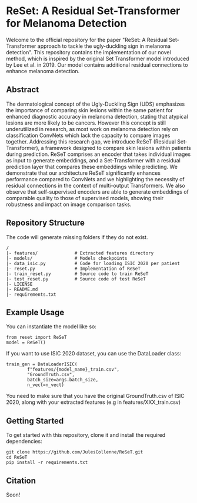 # ReSet: A Residual Set-Transformer for Melanoma Detection

Welcome to the official repository for the paper "ReSet: A Residual Set-Transformer approach to tackle the ugly-duckling sign in melanoma detection".
This repository contains the implementation of our novel method, which is inspired by the original Set Transformer model introduced by Lee et al. in 2019.
Our model contains additional residual connections to enhance melanoma detection.

## Abstract
The dermatological concept of the Ugly-Duckling Sign (UDS) emphasizes the importance of comparing skin lesions within the same patient for enhanced diagnostic accuracy in melanoma detection, stating that atypical lesions are more likely to be cancers. However this concept is still underutilized in research, as most work on melanoma detection rely on classification ConvNets which lack the capacity to compare images together. Addressing this research gap, we introduce ReSeT (Residual Set-Transformer), a framework designed to compare skin lesions within patients during prediction. ReSeT comprises an encoder that takes individual images as input to generate embeddings, and a Set-Transformer with a residual prediction layer that compares these embeddings while predicting. We demonstrate that our architecture ReSeT significantly enhances performance compared to ConvNets and we highlighting the necessity of residual connections in the context of multi-output Transformers. We also observe that self-supervised encoders are able to generate embeddings of comparable quality to those of supervised models, showing their robustness and impact on image comparison tasks.


## Repository Structure
The code will generate missing folders if they do not exist.
```
/
|- features/              # Extracted features directory
|- models/                # Models checkpoints
|- data_isic.py           # Code for loading ISIC 2020 per patient
|- reset.py               # Implementation of ReSeT
|- train_reset.py         # Source code to train ReSeT
|- test_reset.py          # Source code of test ReSeT
|- LICENSE
|- README.md
|- requirements.txt
```

## Example Usage

You can instantiate the model like so:

```
from reset import ReSeT
model = ReSeT()
```

If you want to use ISIC 2020 dataset, you can use the DataLoader class:
```
train_gen = DataLoaderISIC(
        f"features/{model_name}_train.csv",
        "GroundTruth.csv",
        batch_size=args.batch_size,
        n_vect=n_vect)
```
You need to make sure that you have the original GroundTruth.csv of ISIC 2020, along with your extracted features (e.g in features/XXX_train.csv)

## Getting Started


To get started with this repository, clone it and install the required dependencies:


```
git clone https://github.com/JulesCollenne/ReSeT.git
cd ReSeT
pip install -r requirements.txt
```


##  Citation
Soon!

[//]: # (If you find our work useful in your research, please consider citing:)

[//]: # ()
[//]: # (```)

[//]: # ()
[//]: # (@article{collenne2024,)

[//]: # ()
[//]: # (  title={ReSet: A Residual Set-Transformer approach to tackle the ugly-duckling sign in melanoma detection},)

[//]: # ()
[//]: # (  author={Collenne, Jules and Iguernaissi, Rabah and Dubuisson, Severine and Merad, Djamal},)

[//]: # ()
[//]: # (  journal={},)

[//]: # ()
[//]: # (  year={2024})

[//]: # ()
[//]: # (})

[//]: # ()
[//]: # (```)

[//]: # (And the SetTransformer paper:)

[//]: # (```)

[//]: # (@InProceedings{lee2019set,)

[//]: # (    title={Set Transformer: A Framework for Attention-based Permutation-Invariant Neural Networks},)

[//]: # (    author={Lee, Juho and Lee, Yoonho and Kim, Jungtaek and Kosiorek, Adam and Choi, Seungjin and Teh, Yee Whye},)

[//]: # (    booktitle={Proceedings of the 36th International Conference on Machine Learning},)

[//]: # (    pages={3744--3753},)

[//]: # (    year={2019})

[//]: # (})

[//]: # (```)